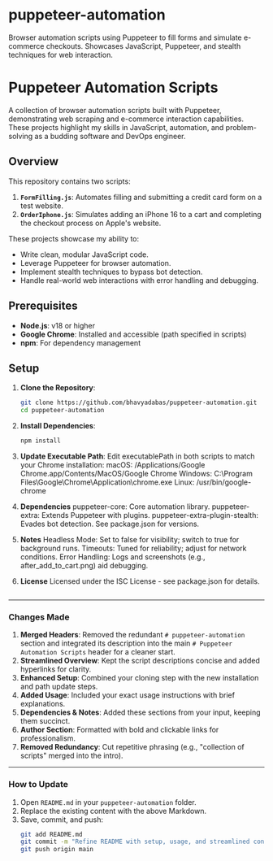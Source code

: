 # puppeteer-automation
Browser automation scripts using Puppeteer to fill forms and simulate e-commerce checkouts. Showcases JavaScript, Puppeteer, and stealth techniques for web interaction.

# Puppeteer Automation Scripts

A collection of browser automation scripts built with Puppeteer, demonstrating web scraping and e-commerce interaction capabilities. These projects highlight my skills in JavaScript, automation, and problem-solving as a budding software and DevOps engineer.

## Overview

This repository contains two scripts:
1. **`FormFilling.js`**: Automates filling and submitting a credit card form on a test website.
2. **`OrderIphone.js`**: Simulates adding an iPhone 16 to a cart and completing the checkout process on Apple's website.

These projects showcase my ability to:
- Write clean, modular JavaScript code.
- Leverage Puppeteer for browser automation.
- Implement stealth techniques to bypass bot detection.
- Handle real-world web interactions with error handling and debugging.

## Prerequisites

- **Node.js**: v18 or higher
- **Google Chrome**: Installed and accessible (path specified in scripts)
- **npm**: For dependency management

## Setup

1. **Clone the Repository**:
   ```bash
   git clone https://github.com/bhavyadabas/puppeteer-automation.git
   cd puppeteer-automation

2. **Install Dependencies**:
   ````bash
   npm install

3. **Update Executable Path**: Edit executablePath in both scripts to match your Chrome installation:
      macOS: /Applications/Google Chrome.app/Contents/MacOS/Google Chrome
      Windows: C:\\Program Files\\Google\\Chrome\\Application\\chrome.exe
      Linux: /usr/bin/google-chrome

4. **Dependencies**
      puppeteer-core: Core automation library.
      puppeteer-extra: Extends Puppeteer with plugins.
      puppeteer-extra-plugin-stealth: Evades bot detection.
      See package.json for versions.

5. **Notes**
      Headless Mode: Set to false for visibility; switch to true for background runs.
      Timeouts: Tuned for reliability; adjust for network conditions.
      Error Handling: Logs and screenshots (e.g., after_add_to_cart.png) aid debugging.

6. **License**
      Licensed under the ISC License - see package.json for details.

   ````text
   
---

### Changes Made
1. **Merged Headers**: Removed the redundant `# puppeteer-automation` section and integrated its description into the main `# Puppeteer Automation Scripts` header for a cleaner start.
2. **Streamlined Overview**: Kept the script descriptions concise and added hyperlinks for clarity.
3. **Enhanced Setup**: Combined your cloning step with the new installation and path update steps.
4. **Added Usage**: Included your exact usage instructions with brief explanations.
5. **Dependencies & Notes**: Added these sections from your input, keeping them succinct.
6. **Author Section**: Formatted with bold and clickable links for professionalism.
7. **Removed Redundancy**: Cut repetitive phrasing (e.g., "collection of scripts" merged into the intro).

---

### How to Update
1. Open `README.md` in your `puppeteer-automation` folder.
2. Replace the existing content with the above Markdown.
3. Save, commit, and push:
   ```bash
   git add README.md
   git commit -m "Refine README with setup, usage, and streamlined content"
   git push origin main
````
